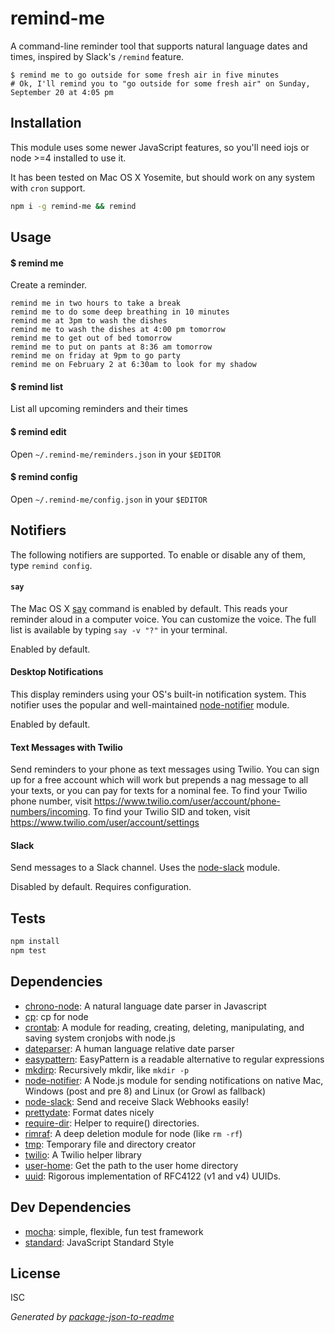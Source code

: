 # remind-me

A command-line reminder tool that supports natural language dates and times, inspired by Slack's `/remind` feature.

```
$ remind me to go outside for some fresh air in five minutes
# Ok, I'll remind you to "go outside for some fresh air" on Sunday, September 20 at 4:05 pm
```

## Installation

This module uses some newer JavaScript features, so you'll need iojs or node >=4 installed to use it.

It has been tested on Mac OS X Yosemite, but should work on any system with `cron` support.

```sh
npm i -g remind-me && remind
```

## Usage

#### $ remind me

Create a reminder.

```
remind me in two hours to take a break
remind me to do some deep breathing in 10 minutes
remind me at 3pm to wash the dishes
remind me to wash the dishes at 4:00 pm tomorrow
remind me to get out of bed tomorrow
remind me to put on pants at 8:36 am tomorrow
remind me on friday at 9pm to go party
remind me on February 2 at 6:30am to look for my shadow
```

#### $ remind list

List all upcoming reminders and their times

#### $ remind edit

Open `~/.remind-me/reminders.json` in your `$EDITOR`

#### $ remind config

Open `~/.remind-me/config.json` in your `$EDITOR`

## Notifiers

The following notifiers are supported. To enable or disable any of them, type `remind config`.

#### `say`

The Mac OS X [say](http://www.maclife.com/article/columns/terminal_101_making_your_mac_talk_%E2%80%9Csay%E2%80%9D) command is enabled by default. This reads your reminder aloud in a computer voice. You can customize the voice. The full list is available by typing `say -v "?"` in your terminal.

Enabled by default.

#### Desktop Notifications

This display reminders using your OS's built-in notification system. This notifier uses the popular and well-maintained [node-notifier](https://github.com/mikaelbr/node-notifier#readme) module.

Enabled by default.

#### Text Messages with Twilio

Send reminders to your phone as text messages using Twilio. You can sign up for a free account which will work but prepends a nag message to all your texts, or you can pay for texts for a nominal fee. To find your Twilio phone number, visit  https://www.twilio.com/user/account/phone-numbers/incoming. To find your Twilio SID and token, visit https://www.twilio.com/user/account/settings

#### Slack

Send messages to a Slack channel. Uses the [node-slack](https://github.com/xoxco/node-slack) module.

Disabled by default. Requires configuration.

## Tests

```sh
npm install
npm test
```

## Dependencies

- [chrono-node](https://github.com/wanasit/chrono): A natural language date parser in Javascript
- [cp](https://github.com/stephenmathieson/node-cp): cp for node
- [crontab](https://github.com/dachev/node-crontab): A module for reading, creating, deleting, manipulating, and saving system cronjobs with node.js
- [dateparser](https://github.com/jhaynie/dateparser): A human language relative date parser
- [easypattern](https://github.com/nadav-dav/EasyPattern): EasyPattern is a readable alternative to regular expressions
- [mkdirp](https://github.com/substack/node-mkdirp): Recursively mkdir, like `mkdir -p`
- [node-notifier](https://github.com/mikaelbr/node-notifier): A Node.js module for sending notifications on native Mac, Windows (post and pre 8) and Linux (or Growl as fallback)
- [node-slack](https://github.com/xoxco/node-slack): Send and receive Slack Webhooks easily!
- [prettydate](https://github.com/bluesmoon/node-prettydate): Format dates nicely
- [require-dir](https://github.com/aseemk/requireDir): Helper to require() directories.
- [rimraf](https://github.com/isaacs/rimraf): A deep deletion module for node (like `rm -rf`)
- [tmp](https://github.com/raszi/node-tmp): Temporary file and directory creator
- [twilio](https://github.com/git+https:/): A Twilio helper library
- [user-home](https://github.com/git+https:/): Get the path to the user home directory
- [uuid](https://github.com/defunctzombie/node-uuid): Rigorous implementation of RFC4122 (v1 and v4) UUIDs.

## Dev Dependencies

- [mocha](https://github.com/mochajs/mocha): simple, flexible, fun test framework
- [standard](https://github.com/feross/standard): JavaScript Standard Style

## License

ISC

_Generated by [package-json-to-readme](https://github.com/zeke/package-json-to-readme)_
